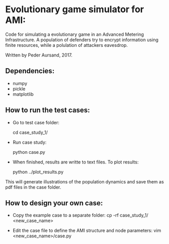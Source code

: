 # Evolutionary game simulator for AMI:

Code for simulating a evolutionary game in an Advanced Metering Infrastructure. A population of defenders try to encrypt information using finite resources, while a polulation of attackers eavesdrop. 

Written by Peder Aursand, 2017.

## Dependencies:
- numpy
- pickle
- matplotlib

## How to run the test cases:

- Go to test case folder:

    cd case_study_1/

- Run case study:

    python case.py

- When finished, results are writte to text files. To plot results:

    python ../plot_results.py

This will generate illustrations of the population dynamics and save them as
pdf files in the case folder.

## How to design your own case:

- Copy the example case to a separate folder:
    cp -rf case_study_1/ <new_case_name>

- Edit the case file to define the AMI structure and node parameters:
    vim <new_case_name>/case.py
